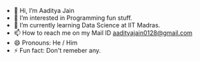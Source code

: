 - 👋 Hi, I’m Aaditya Jain
- 👀 I’m interested in Programming fun stuff.
- 🌱 I’m currently learning Data Science at IIT Madras.
- 📫 How to reach me on my Mail ID aadityajain0128@gmail.com
- 😄 Pronouns: He / Him
- ⚡ Fun fact: Don't remeber any.

<!---
AadityaJain0128/AadityaJain0128 is a ✨ special ✨ repository because its `README.md` (this file) appears on your GitHub profile.
You can click the Preview link to take a look at your changes.
--->

